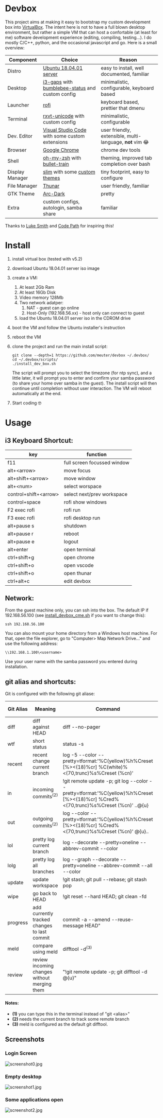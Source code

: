 # Devbox

This project aims at making it easy to bootstrap my custom development box into
[VirtualBox](https://www.virtualbox.org/wiki/Downloads). The intent here is not
to have a full blown desktop environment, but rather a simple VM that can host a confortable
(at least for me) software development experience (editing, compiling, testing...).
I do mostly C/C++, python, and the occasional javascript and go. Here is a small overview:

| Component        | Choice  | Reason |
| ---------------- | ------- | ------ |
| Distro           | [Ubuntu 18.04.01 server](https://www.ubuntu.com/download/server) | easy to install, well documented, familiar |
| Desktop          | [i3-gaps](https://github.com/Airblader/i3) with [bumblebee-status](https://github.com/tobi-wan-kenobi/bumblebee-status) and custom config | minimalistic, configurable, keyboard based |
| Launcher         | [rofi](https://github.com/DaveDavenport/rofi) | keyboard based, prettier that dmenu |
| Terminal         | [rxvt-unicode](https://wiki.archlinux.org/index.php/rxvt-unicode) with custom config | minimalistic, configurable |
| Dev. Editor      | [Visual Studio Code](https://code.visualstudio.com/) with some custom extensions | user friendly, extensible, multi-language, __not__ vim 😂|
| Browser          | [Google Chrome](https://www.google.com/chrome/) | chrome dev tools |
| Shell            | [oh-my-zsh](https://ohmyz.sh/) with [bullet-train](https://github.com/caiogondim/bullet-train.zsh) | theming, improved tab completion over bash |
| Display Manager  | [slim](https://wiki.archlinux.org/index.php/SLiM) with some [custom themes](https://github.com/adi1090x/slim_themes) | tiny footprint, easy to configure |
| File Manager     | [Thunar](https://wiki.archlinux.org/index.php/thunar) | user friendly, familiar |
| GTK Theme        | [Arc-Dark](https://github.com/horst3180/arc-theme) | pretty |
| Extra            | custom configs, autologin, samba share | familiar |

Thanks to [Luke Smith](https://www.youtube.com/channel/UC2eYFnH61tmytImy1mTYvhA) and [Code Path](https://www.youtube.com/channel/UCcQsDUZiK1GWDcP7BpVO_kw) for inspiring this!

# Install

1. install virtual box (tested with v5.2)
2. download Ubuntu 18.04.01 server iso image
3. create a VM:
    1. At least 2Gb Ram
    2. At least 16Gb Disk
    3. Video memory 128Mb    
    4. Two network adatper: 
        1. NAT - guest can go online
        2. Host-Only (192.168.56.xx) - host only can connect to guest
    5. load the Ubuntu 18.04.01 server iso in the CDROM drive
4. boot the VM and follow the Ubuntu installer's instruction
5. reboot the VM
6. clone the project and run the main install script:
    ```
    git clone --depth=1 https://github.com/meuter/devbox ~/.devbox/
    cd ~/.devbox/scripts/ 
    ./install_dev_box.sh
    ```

   The script will prompt you to select the timezone (for ntp sync), and a little later, 
   it will prompt you to enter and confirm your samba password (to share your home over 
   samba in the guest). The install script will then continue until completion without user interaction. The VM will reboot automatically at the end.
7. Start coding 🤓

# Usage

## i3 Keyboard Shortcut:

| key          | function |
| ------------ | ----- |
| f11 | full screen focussed window |
| alt+\<arrow\> | move focus | 
| alt+shift+\<arrow\> | move window |
| alt+\<num\> | select worspace |
| control+shift+\<arrow\> | select next/prev workspace |
| control+space | rofi show windows |
| F2 exec rofi | rofi run | 
| F3 exec rofi | rofi desktop run |
| alt+pause s  | shutdown |
| alt+pause r  | reboot |
| alt+pause e  | logout |
| alt+enter    | open terminal |
| ctrl+shift+g | open chrome |
| ctrl+shift+o | open vscode |
| ctrl+shift+o | open thunar |
| ctrl+alt+c   | edit devbox |

## Network:

From the guest machine only, you can ssh into the box. The default IP if 192.168.56.100 (see [install_devbox_cme.sh](/scripts/install_devbox_cme.sh) if you want to change this):

```
ssh 192.168.56.100
```

You can also mount your home directory from a Windows host machine. For that, open the file explorer, go to "Computer> Map Network Drive..." and use the following address:

```
\\192.168.1.100\<username>
```

Use your user name with the samba password you entered during installation.

## git alias and shortcuts:

Git is configured with the following git aliase:

| Git Alias | Meaning | Command | Console Alias<sup>(1)</sup> | 
| --------- | ------- | ------- | ------------- |
| diff  | diff against HEAD | diff --no-pager | d |
| wtf   | short status | status -s | w |
| recent | recent change current branch | log -5 --color --pretty=tformat:'%C(yellow)%h%Creset [%><(18)%cr] %C(white)%<(70,trunc)%s%Creset (%cn)' | r | 
| in | incoming commits<sup>(2)</sup> | !git remote update -p; git log --color --pretty=tformat:'%C(yellow)%h%Creset [%><(18)%cr] %Cred%<(70,trunc)%s%Creset (%cn)' ..@{u} | i | 
| out | outgoing commits<sup>(2)</sup> | log --color --pretty=tformat:'%C(yellow)%h%Creset [%><(18)%cr] %Cred%<(70,trunc)%s%Creset (%cn)' @{u}.. | o | 
| lol   | pretty log current branch | log --decorate --pretty=oneline --abbrev-commit --color | l |
| lolg  | pretty log all branches | log --graph --decorate --pretty=oneline --abbrev-commit --all --color | 
| update | update workspace | !git stash; git pull --rebase; git stash pop | 
| wipe | go back to HEAD | !git reset --hard HEAD; git clean -fd | 
| progress | add currently tracked changes to last commit | commit -a --amend --reuse-message HEAD" |
| meld | compare using meld | difftool -d<sup>(3)</sup>
| review | review incoming changes without merging them | "!git remote update -p; git difftool -d @{u}" |

#### __Notes__:
- __(1)__ you can type this in the terminal instead of "git \<alias\>"
- __(2)__ needs the current branch to track some remote branch
- __(3)__ meld is configured as the default git difftool.

## Screenshots

### Login Screen
![screenshot0.jpg](/screenshots/screenshot0.jpg?raw=true)

### Empty desktop
![screenshot1.jpg](/screenshots/screenshot1.jpg?raw=true)

### Some applications open
![screenshot2.jpg](/screenshots/screenshot2.jpg?raw=true)

